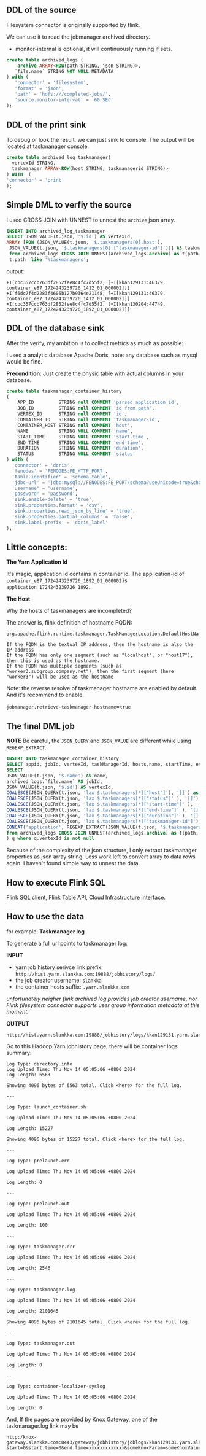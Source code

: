 ## DDL of the source

Filesystem connector is originally supported by flink.

We can use it to read the jobmanager archived directory.

* monitor-internal is optional, it will continuously running if sets.

```SQL
create table archived_logs (
    archive ARRAY<ROW(path STRING, json STRING)>,
   `file.name` STRING NOT NULL METADATA
) with (
   'connector' = 'filesystem',
   'format' = 'json',
   'path' = 'hdfs:///completed-jobs/',
   'source.monitor-interval' = '60 SEC'
);
```

## DDL of the print sink

To debug or look the result, we can just sink to console. The output will be located at taskmanager console. 

```SQL
create table archived_log_taskmanager(
  vertexId STRING,
  taskmanager ARRAY<ROW(host STRING, taskmanagerid STRING)>
) WITH  (
'connector' = 'print'
);
```

## Simple DML to verfiy the source
I used CROSS JOIN with UNNEST to unnest the `archive` json array.

```SQL
INSERT INTO archived_log_taskmanager
SELECT JSON_VALUE(t.json, '$.id') AS vertexId, 
ARRAY [ROW (JSON_VALUE(t.json, '$.taskmanagers[0].host'),
 JSON_VALUE(t.json, '$.taskmanagers[0].["taskmanager-id"]'))] AS taskmanager
 from archived_logs CROSS JOIN UNNEST(archived_logs.archive) as t(path, json) where
 t.path  like '%taskmanagers';
```

output:
```
+I[cbc357ccb763df2852fee8c4fc7d55f2, [+I[kkan129131:46379, container_e87_1724243239726_1412_01_000002]]]
+I[f6dc7f4d2283f4605b127b9364e21148, [+I[kkan129131:46379, container_e87_1724243239726_1412_01_000002]]]
+I[cbc357ccb763df2852fee8c4fc7d55f2, [+I[kkan130204:44749, container_e87_1724243239726_1892_01_000002]]]
```

## DDL of the database sink
After the verify, my ambition is to collect metrics as much as possible:

I used a analytic database Apache Doris, note: any database such as mysql would be fine.

**Precondition**: Just create the physic table with actual columns in your database.

```SQL
create table taskmanager_container_history
(
    APP_ID         STRING null COMMENT 'parsed application_id',
    JOB_ID         STRING null COMMENT 'id from path',
    VERTEX_ID      STRING null COMMENT 'id',
    CONTAINER_ID   STRING null COMMENT 'taskmanager-id',
    CONTAINER_HOST STRING null COMMENT 'host',
    NAME           STRING NULL COMMENT 'name',
    START_TIME     STRING NULL COMMENT 'start-time',
    END_TIME       STRING NULL COMMENT 'end-time',
    DURATION       STRING NULL COMMENT 'duration',
    STATUS         STRING NULL COMMENT 'status'
) with (
  'connector' = 'doris',
  'fenodes' = 'FENODES:FE_HTTP_PORT',
  'table.identifier' = 'schema.table',
  'jdbc-url' = 'jdbc:mysql://FENODES:FE_PORT/schema?useUnicode=true&characterEncoding=UTF8',
  'username' = 'username',
  'password' = 'password',
  'sink.enable-delete' = 'true',
  'sink.properties.format' = 'csv',
  'sink.properties.read_json_by_line' = 'true',
  'sink.properties.partial_columns' = 'false',
  'sink.label-prefix' = 'doris_label'
);
```

## Little concepts:

**The Yarn Application Id**

It's magic, application id contains in container id.
The application-id of `container_e87_1724243239726_1892_01_000002` is `application_1724243239726_1892`.

**The Host**

Why the hosts of taskmanagers are incompleted?

The answer is, flink definition of hostname FQDN:

```
org.apache.flink.runtime.taskmanager.TaskManagerLocation.DefaultHostNameSupplier#getHostName

If the FQDN is the textual IP address, then the hostname is also the IP address
If the FQDN has only one segment (such as "localhost", or "host17"), then this is used as the hostname.
If the FQDN has multiple segments (such as "worker3.subgroup.company.net"), then the first segment (here "worker3") will be used as the hostname
```

Note: the reverse resolve of taskmanager hostname are enabled by default. And it's recommend to enable.

`jobmanager.retrieve-taskmanager-hostname`=`true`

## The final DML job

**NOTE**
Be careful, the `JSON_QUERY` and `JSON_VALUE` are different while using `REGEXP_EXTRACT`.

```SQL
INSERT INTO taskmanager_container_history
SELECT appid, jobId, vertexId, taskManagerId, hosts,name, startTime, endtime, duration, status from (
SELECT 
JSON_VALUE(t.json, '$.name') AS name,
archived_logs.`file.name` AS jobId,
JSON_VALUE(t.json, '$.id') AS vertexId, 
COALESCE(JSON_QUERY(t.json, 'lax $.taskmanagers[*]["host"]'), '[]') as hosts,
COALESCE(JSON_QUERY(t.json, 'lax $.taskmanagers[*]["status"]' ), '[]') as status,
COALESCE(JSON_QUERY(t.json, 'lax $.taskmanagers[*]["start-time"]' ), '[]') as startTime,
COALESCE(JSON_QUERY(t.json, 'lax $.taskmanagers[*]["end-time"]' ), '[]') as endtime,
COALESCE(JSON_QUERY(t.json, 'lax $.taskmanagers[*]["duration"]' ), '[]')  as duration,
COALESCE(JSON_QUERY(t.json, 'lax $.taskmanagers[*]["taskmanager-id"]'), '[]') as taskManagerId,
CONCAT('application', REGEXP_EXTRACT(JSON_VALUE(t.json, '$.taskmanagers[0]["taskmanager-id"]'), 'container_\w+(_\d+_\d+)_\d+_\d+', 1)) as appid
from archived_logs CROSS JOIN UNNEST(archived_logs.archive) as t(path, json)  where t.path like '%taskmanagers'
) q where q.vertexId is not null

```

Because of the complexity of the json structure, I only extract taskmanager properties as json array string.
Less work left to convert array to data rows again. I haven't found simple way to unnest the data.

## How to execute Flink SQL
Flink SQL client, Flink Table API, Cloud Infrastructure interface.

## How to use the data

for example:
**Taskmanager log**

To generate a full url points to taskmanager log:

**INPUT**
* yarn job history serivce link prefix: `http://hist.yarn.slankka.com:19888/jobhistory/logs/`
* the job creator username: `slankka`
* the container hosts suffix: `.yarn.slankka.com`

*unfortunately neigher flink archived log provides job creator username, nor Flink filesystem connector supports user group information metadata at this moment.*

**OUTPUT**

```
http://hist.yarn.slankka.com:19888/jobhistory/logs/kkan129131.yarn.slankka.com:46379/container_e87_1724243239726_1412_01_000002/container_e87_1724243239726_1412_01_000002/slankka
```
Go to this Hadoop Yarn jobhistory page, there will be container logs summary:

```
Log Type: directory.info
Log Upload Time: Thu Nov 14 05:05:06 +0800 2024
Log Length: 6563

Showing 4096 bytes of 6563 total. Click <here> for the full log.

---

Log Type: launch_container.sh

Log Upload Time: Thu Nov 14 05:05:06 +0800 2024

Log Length: 15227

Showing 4096 bytes of 15227 total. Click <here> for the full log.

---

Log Type: prelaunch.err

Log Upload Time: Thu Nov 14 05:05:06 +0800 2024

Log Length: 0

---

Log Type: prelaunch.out

Log Upload Time: Thu Nov 14 05:05:06 +0800 2024

Log Length: 100

---

Log Type: taskmanager.err

Log Upload Time: Thu Nov 14 05:05:06 +0800 2024

Log Length: 2546

---

Log Type: taskmanager.log

Log Upload Time: Thu Nov 14 05:05:06 +0800 2024

Log Length: 2101645

Showing 4096 bytes of 2101645 total. Click <here> for the full log.

---

Log Type: taskmanager.out

Log Upload Time: Thu Nov 14 05:05:06 +0800 2024

Log Length: 0

---

Log Type: container-localizer-syslog

Log Upload Time: Thu Nov 14 05:05:06 +0800 2024

Log Length: 0

```

And, If the pages are provided by Knox Gateway, one of the taskmanager.log link may be
```
http:/knox-gateway.slankka.com:8443/gateway/jobhistory/joblogs/kkan129131.yarn.slankka.com:46379/container_e87_1724243239726_1412_01_000002/container_e87_1724243239726_1412_01_000002/slankka/taskmanager.log/?start=0&start.time=0&end.time=xxxxxxxxxxxxx&someKnoxParam=someKnoxValue
```





